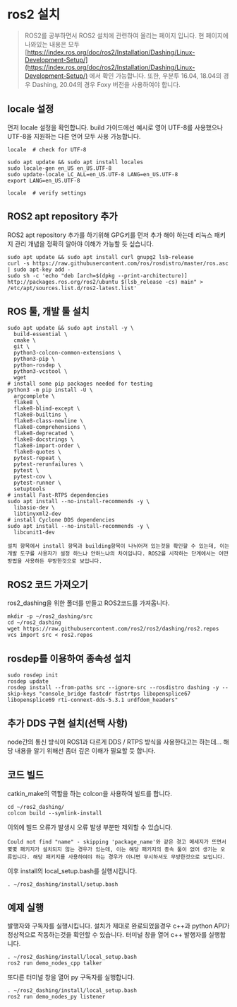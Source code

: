 # ros2 설치

> ROS2를 공부하면서 ROS2 설치에 관련하여 올리는 페이지 입니다. 현 페이지에 나와있는 내용은 모두 [https://index.ros.org/doc/ros2/Installation/Dashing/Linux-Development-Setup/](https://index.ros.org/doc/ros2/Installation/Dashing/Linux-Development-Setup/) 에서 확인 가능합니다. 또한, 우분투 16.04, 18.04의 경우 Dashing, 20.04의 경우 Foxy 버전을 사용하여야 합니다.

## locale 설정

먼저 locale 설정을 확인합니다. build 가이드에선 예시로 영어 UTF-8를 사용했으나 UTF-8을 지원하는 다른 언어 모두 사용 가능합니다.

```
locale  # check for UTF-8

sudo apt update && sudo apt install locales
sudo locale-gen en_US en_US.UTF-8
sudo update-locale LC_ALL=en_US.UTF-8 LANG=en_US.UTF-8
export LANG=en_US.UTF-8

locale  # verify settings
```

## ROS2 apt repository 추가 

ROS2 apt repository 추가를 하기위해 GPG키를 먼저 추가 해야 하는데 리눅스 패키지 관리 개념을 정확히 알아야 이해가 가능할 듯 싶습니다.
```
sudo apt update && sudo apt install curl gnupg2 lsb-release
curl -s https://raw.githubusercontent.com/ros/rosdistro/master/ros.asc | sudo apt-key add -
sudo sh -c 'echo "deb [arch=$(dpkg --print-architecture)] http://packages.ros.org/ros2/ubuntu $(lsb_release -cs) main" > /etc/apt/sources.list.d/ros2-latest.list'
```

## ROS 툴, 개발 툴 설치
```
sudo apt update && sudo apt install -y \
  build-essential \
  cmake \
  git \
  python3-colcon-common-extensions \
  python3-pip \
  python-rosdep \
  python3-vcstool \
  wget
# install some pip packages needed for testing
python3 -m pip install -U \
  argcomplete \
  flake8 \
  flake8-blind-except \
  flake8-builtins \
  flake8-class-newline \
  flake8-comprehensions \
  flake8-deprecated \
  flake8-docstrings \
  flake8-import-order \
  flake8-quotes \
  pytest-repeat \
  pytest-rerunfailures \
  pytest \
  pytest-cov \
  pytest-runner \
  setuptools
# install Fast-RTPS dependencies
sudo apt install --no-install-recommends -y \
  libasio-dev \
  libtinyxml2-dev
# install Cyclone DDS dependencies
sudo apt install --no-install-recommends -y \
  libcunit1-dev
```
```note
설치 항목에서 install 항목과 building항목이 나뉘어져 있는것을 확인할 수 있는데, 이는 개발 도구를 사용자가 설정 하느냐 안하느냐의 차이입니다. ROS2를 시작하는 단계에서는 어떤 방법을 사용하든 무방한것으로 보입니다.
```

## ROS2 코드 가져오기
ros2_dashing을 위한 폴더를 만들고 ROS2코드를 가져옵니다. 
```
mkdir -p ~/ros2_dashing/src
cd ~/ros2_dashing
wget https://raw.githubusercontent.com/ros2/ros2/dashing/ros2.repos
vcs import src < ros2.repos
```

## rosdep를 이용하여 종속성 설치
```
sudo rosdep init
rosdep update
rosdep install --from-paths src --ignore-src --rosdistro dashing -y --skip-keys "console_bridge fastcdr fastrtps libopensplice67 libopensplice69 rti-connext-dds-5.3.1 urdfdom_headers"
```
## 추가 DDS 구현 설치(선택 사항)
node간의 통신 방식이 ROS1과 다르게 DDS / RTPS 방식을 사용한다고는 하는데... 해당 내용을 알기 위해선 좀더 깊은 이해가 필요할 듯 합니다.

## 코드 빌드 
catkin_make의 역할을 하는 colcon을 사용하여 빌드를 합니다. 
```
cd ~/ros2_dashing/
colcon build --symlink-install
```
이외에 빌드 오류가 발생시 오류 발생 부분만 제외할 수 있습니다.
```note
Could not find "name" - skipping 'package_name'와 같은 경고 메세지가 뜨면서 몇몇 패키지가 설치되지 않는 경우가 있는데, 이는 해당 패키지의 종속 툴이 없어 생기는 오류입니다. 해당 패키지를 사용하여야 하는 경우가 아니면 무시하셔도 무방한것으로 보입니다. 
```
이후 install의 local_setup.bash를 실행시킵니다.
```
. ~/ros2_dashing/install/setup.bash
```
## 예제 실행
발행자와 구독자를 실행시킵니다. 설치가 제대로 완료되었을경우 c++과 python API가 정상적으로 작동하는것을 확인할 수 있습니다.
터미널 창을 열어 c++ 발행자를 실행합니다.
```
. ~/ros2_dashing/install/local_setup.bash
ros2 run demo_nodes_cpp talker
```
또다른 터미널 창을 열어 py 구독자를 실행합니다.
```
. ~/ros2_dashing/install/local_setup.bash
ros2 run demo_nodes_py listener
```
